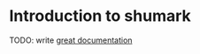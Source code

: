 # Introduction to shumark

TODO: write [great documentation](http://jacobian.org/writing/great-documentation/what-to-write/)

